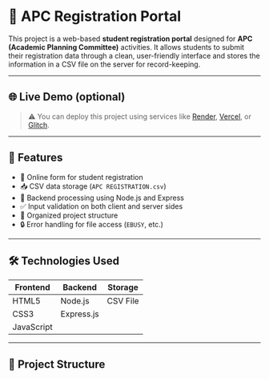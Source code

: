 # 📝 APC Registration Portal

This project is a web-based **student registration portal** designed for **APC (Academic Planning Committee)** activities. It allows students to submit their registration data through a clean, user-friendly interface and stores the information in a CSV file on the server for record-keeping.

---

## 🌐 Live Demo (optional)

> ⚠️ You can deploy this project using services like [Render](https://render.com), [Vercel](https://vercel.com), or [Glitch](https://glitch.com).

---



## 🚀 Features

- 📄 Online form for student registration
- 📥 CSV data storage (`APC REGISTRATION.csv`)
- 💾 Backend processing using Node.js and Express
- ✅ Input validation on both client and server sides
- 📁 Organized project structure
- 🔒 Error handling for file access (`EBUSY`, etc.)

---

## 🛠️ Technologies Used

| Frontend | Backend  | Storage |
|----------|----------|---------|
| HTML5    | Node.js  | CSV File |
| CSS3     | Express.js |         |
| JavaScript |         |         |

---

## 📂 Project Structure

